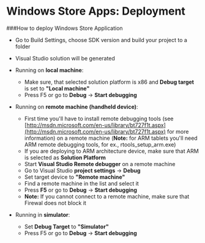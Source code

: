 Windows Store Apps: Deployment
=========================


###How to deploy Windows Store Application



* Go to Build Settings, choose SDK version and build your project to a folder
* Visual Studio solution will be generated


* Running on **local machine**:
    * Make sure, that selected solution platform is x86 and **Debug target** is set to **"Local machine"**
    * Press F5 or go to **Debug** -&gt; **Start debugging**


* Running on **remote machine (handheld device)**:
    * First time you'll have to install remote debugging tools (see [http://msdn.microsoft.com/en-us/library/bt727f1t.aspx](http://msdn.microsoft.com/en-us/library/bt727f1t.aspx) for more information) on a remote machine (**Note:** for ARM tablets you'll need ARM remote debugging tools, for ex., rtools_setup_arm.exe)
    * If you are deploying to ARM architecture device, make sure that ARM is selected as **Solution Platform**
    * Start **Visual Studio Remote debugger** on a remote machine
    * Go to Visual Studio **project settings** -&gt; **Debug**
    * Set target device to **"Remote machine"**
    * Find a remote machine in the list and select it
    * Press **F5** or go to **Debug** -&gt; **Start debugging**
    * **Note:** If you cannot connect to a remote machine, make sure that Firewal does not block it


* Running in **simulator**:
    * Set **Debug Target** to **"Simulator"**
    * Press F5 or go to **Debug** -&gt; **Start debugging**
